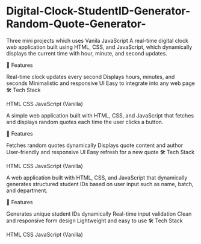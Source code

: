# Digital-Clock-StudentID-Generator-Random-Quote-Generator-
Three mini projects which uses Vanila JavaScript
A real-time digital clock web application built using HTML, CSS, and JavaScript, which dynamically displays the current time with hour, minute, and second updates.

🚀 Features

Real-time clock updates every second
Displays hours, minutes, and seconds
Minimalistic and responsive UI
Easy to integrate into any web page
🛠️ Tech Stack

HTML
CSS
JavaScript (Vanilla)


A simple web application built with HTML, CSS, and JavaScript that fetches and displays random quotes each time the user clicks a button.

🚀 Features

Fetches random quotes dynamically
Displays quote content and author
User-friendly and responsive UI
Easy refresh for a new quote
🛠️ Tech Stack

HTML
CSS
JavaScript (Vanilla)

A web application built with HTML, CSS, and JavaScript that dynamically generates structured student IDs based on user input such as name, batch, and department.

🚀 Features

Generates unique student IDs dynamically
Real-time input validation
Clean and responsive form design
Lightweight and easy to use
🛠️ Tech Stack

HTML
CSS
JavaScript (Vanilla)
